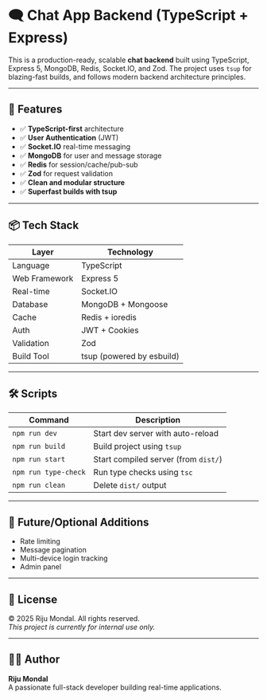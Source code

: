 # 🗨️ Chat App Backend (TypeScript + Express)

This is a production-ready, scalable **chat backend** built using TypeScript, Express 5, MongoDB, Redis, Socket.IO, and Zod. The project uses `tsup` for blazing-fast builds, and follows modern backend architecture principles.

---

## 🚀 Features

- ✅ **TypeScript-first** architecture
- ✅ **User Authentication** (JWT)
- ✅ **Socket.IO** real-time messaging
- ✅ **MongoDB** for user and message storage
- ✅ **Redis** for session/cache/pub-sub
- ✅ **Zod** for request validation
- ✅ **Clean and modular structure**
- ✅ **Superfast builds with tsup**

---

## 📦 Tech Stack

| Layer              | Technology              |
|--------------------|--------------------------|
| Language           | TypeScript               |
| Web Framework      | Express 5                |
| Real-time          | Socket.IO                |
| Database           | MongoDB + Mongoose       |
| Cache              | Redis + ioredis          |
| Auth               | JWT + Cookies            |
| Validation         | Zod                      |
| Build Tool         | tsup (powered by esbuild)|

---

## 🛠️ Scripts

| Command              | Description                      |
|----------------------|----------------------------------|
| `npm run dev`        | Start dev server with auto-reload |
| `npm run build`      | Build project using `tsup`        |
| `npm run start`      | Start compiled server (from `dist/`) |
| `npm run type-check` | Run type checks using `tsc`       |
| `npm run clean`      | Delete `dist/` output             |

---

## 🧪 Future/Optional Additions

- Rate limiting
- Message pagination
- Multi-device login tracking
- Admin panel

---

## 📜 License

© 2025 Riju Mondal. All rights reserved.  
_This project is currently for internal use only._

---

## 🙋‍♂️ Author

**Riju Mondal**  
A passionate full-stack developer building real-time applications.